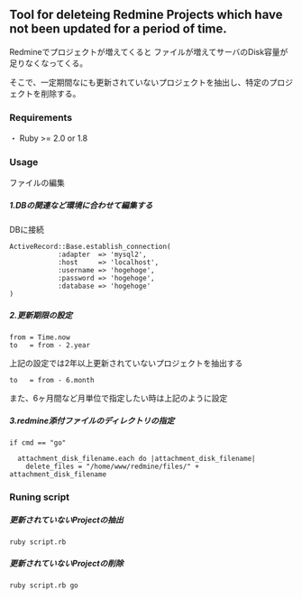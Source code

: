 ## Tool for deleteing Redmine Projects which have not been updated for a period of time.

Redmineでプロジェクトが増えてくると
ファイルが増えてサーバのDisk容量が足りなくなってくる。

そこで、一定期間なにも更新されていないプロジェクトを抽出し、特定のプロジェクトを削除する。


### Requirements
・ Ruby >= 2.0 or 1.8

### Usage
ファイルの編集
##### 1.DBの関連など環境に合わせて編集する
DBに接続
```
ActiveRecord::Base.establish_connection(
            :adapter  => 'mysql2',
            :host     => 'localhost',
            :username => 'hogehoge',
            :password => 'hogehoge',
            :database => 'hogehoge'
)
```

##### 2.更新期限の設定
```
from = Time.now
to   = from - 2.year
```

上記の設定では2年以上更新されていないプロジェクトを抽出する

```
to   = from - 6.month
```
また、6ヶ月間など月単位で指定したい時は上記のように設定

##### 3.redmine添付ファイルのディレクトリの指定
```
if cmd == "go"

  attachment_disk_filename.each do |attachment_disk_filename|
    delete_files = "/home/www/redmine/files/" + attachment_disk_filename   
```
### Runing script

##### 更新されていないProjectの抽出
```
ruby script.rb
```

##### 更新されていないProjectの削除
```
ruby script.rb go
```
  




